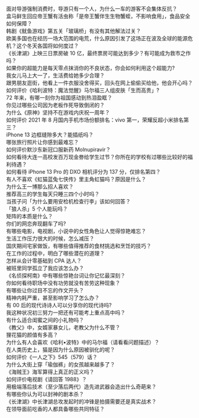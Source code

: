 面对导游强制消费时，导游只有一个人，为什么一车的游客不会集体反抗？  
盒马鲜生回应帝王蟹有活虫称「是帝王蟹伴生生物蟹蛭，不影响食用」，食品安全如何保障？  
韩剧《鱿鱼游戏》第五关「玻璃桥」有没有其他解法过关？  
欧美多国也在经历一场大范围的电荒，什么原因引发了这场正在波及全球的能源危机？这个冬天各国将如何度过？  
《长津湖》上映三日票房破 10 亿，最终票房可能达到多少？有可能成为救市之作吗？  
如果你的超能力是每天零点抹消你的不良状态，你会如何利用这个超能力?  
我女儿马上大一了，生活费给她多少合理？  
跟男朋友逛街，他看上一件衣服没舍得买，回头在网上偷偷买给他，他会开心吗？  
如何评价《哈利波特：魔法觉醒》马尔福三人组皮肤「生而高贵」?  
72 年来，有哪一刻你为祖国感动到热泪盈眶？  
你见过哪些公司因为老板作死导致倒闭的？  
为什么《原神》坚持不在游戏内庆祝一周年？  
如何评价 2021 年 8 月国内手机市场份额排名：vivo 第一，荣耀反超小米排名第三？  
iPhone 13 边框缝隙多大？能插纸吗？  
哪张旅行照片让你感到最难忘？  
如何评价默沙东新冠口服新药 Molnupiravir？  
如何看待大连一高校发百万现金劵给学生过节？你所在的学校有过哪些比较好的福利待遇？  
如何看待 iPhone 13  Pro 的 DXO 相机评分为 137 分，仅排名第四？  
有人不喜欢《虹猫蓝兔七侠传》里主角虹猫吗？原因是什么？  
为什么王一博那么招人喜欢？  
推荐高三的学生每天只睡三四个小时吗？  
当孩子问「为什么要用安检机检查行李」该如何回答？  
「狼人杀」5 个人能玩吗？  
矩阵的本质是什么？  
你们的网恋奔现翻车了吗?  
有哪些电影，电视剧，小说中的女性角色让人觉得惊艳难忘？  
生活工作压力很大的时候，怎么减压？  
国庆期间宅家做饭，有哪些值得推荐的食材挑选和烹饪的技巧？  
在工作的过程中，明白了哪些潜在的道理？  
怎样从会计零基础到 CPA 达人？  
被班里同学孤立了我应该怎么办？  
《名侦探柯南》中有哪些惊艳台词让你记忆最深刻？  
你如何看待职场中没有功劳就没有苦劳这种现象？  
有哪些让你过目不忘的作文开头？  
精神内耗严重，甚至影响学习了怎么办？  
有 00 后的现代诗诗人可以分享你的现代诗吗?  
我这种状况初三努力一把还有可能考上重点高中吗？  
有什么适合闺蜜之间的小礼物吗？  
《教父》中，女婿家暴女儿，老教父为什么不管？  
狸花猫的颜值有多高？  
为什么有人会喜欢《哈利•波特》中的马尔福（请看看问题描述）？  
在人类历史上，猫是因为什么原因被驯化的呢？  
如何评价《一人之下》545（579）话？  
为什么大街上穿「瑜伽裤」的女孩越来越多了？  
《海贼王》海军算得上真正的正义吗？  
如何评价电视剧《请回答 1988》？  
用极端落后技术（至少落后两代）造先进武器会造出什么奇葩来？  
有哪些你认为可以封神的剧本杀？  
《长津湖》中长津湖总攻发起时的冲锋是拍摄需要还是真实战术？  
在领导面前吃香的人都具备哪些共同特征？  
